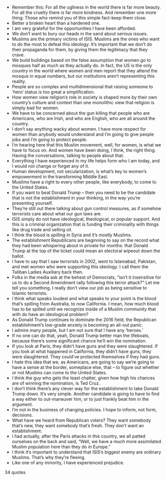  - Remember this: For all the ugliness in the world there is far more beauty. For all the cruelty there is far more kindness. And remember one more thing: Those who remind you of this simple fact-keep them close.
 - Better a broken heart than a hardened one.
 - I am very grateful for the opportunities I have been afforded.
 - We don’t want to bury our heads in the sand about serious issues.
 - Muslims are the primary victims of ISIS. Muslims are the ones who want to do the most to defeat this ideology. It’s important that we don’t do their propaganda for them, by giving them the legitimacy that they crave.
 - We build buildings based on the false assumption that women go to mosques half as much as they actually do. In fact, the US is the only country in the world where women and men report that they attend the mosque in equal numbers, but our institutions aren’t representing this reality.
 - People are so complex and multidimensional that raising someone to ‘hero’ status is too great a simplification.
 - How women view religion’s role in society is shaped more by their own country’s culture and context than one monolithic view that religion is simply bad for women.
 - We have to be concerned about the gun killing that people who are Americans, who are Irish, and who are English, who are all around the country.
 - I don’t say anything wacky about women. I have more respect for women than anybody would understand and I’m going to give people jobs and I’m going to protect people.
 - I’m hearing here that this Muslim movement, well, for women, is what we have to focus on. And women have been doing, I think, the right thing. Having the conversations, talking to people about that.
 - Everything I have experienced in my life helps form who I am today, and I would not change or forget any of it.
 - Human development, not secularization, is what’s key to women’s empowerment in the transforming Middle East.
 - Muslims have a right to every other people, like everybody, to come to the United States.
 - If you want to beat Donald Trump – then you need to be the candidate that is not the establishment in your thinking, in the way you’re presenting yourself.
 - They’re still out there talking about gun control measures, as if somehow terrorists care about what our gun laws are.
 - ISIS simply do not have ideological, theological, or popular support. And this is a criminal organization that is funding their criminality with things like drug trade and selling oil.
 - I think the blood is spilling in Syria and it’s mostly Muslims.
 - The establishment Republicans are beginning to say on the record what they had been whispering about in private for months: that Donald Trump at the top of the ticket could mean an electoral wipeout down the ballot.
 - I have to say that I saw terrorists in 2002, went to Islamabad, Pakistan, and met women who were supporting this ideology. I call them the Taliban Ladies Auxiliary back then.
 - Folks in the media ask at the behest of Democrats, “isn’t it insensitive for us to do a Second Amendment rally following this terror attack?” Let me tell you something. I really don’t view our job as being sensitive to Islamic terrorists.
 - I think what speaks loudest and what speaks to your point is the blood that’s spilling from Australia, to now California. I mean, how much blood has to be spilled until we recognize inside of a Muslim community that with do have an ideological problem?
 - As Donald Trump continues to dominate the 2016 field, the Republican establishment’s low-grade anxiety is becoming an all-out panic.
 - I admire many people, but I am not sure that I have any ‘heroes.’
 - If no one can do that, yeah, Donald Trump better man the lifeboats, because there’s some significant chance he’ll win the nomination.
 - If you look at Paris, they didn’t have guns and they were slaughtered. If you look at what happened in California, they didn’t have guns, they were slaughtered. They could’ve protected themselves if they had guns.
 - I hate this idea that we, as Americans, are going to say we’re going to have a sense at the border, someplace else, that – to figure out whether or not Muslims can come to the United States.
 - I think the guy who gets the least chatter, given how high his chances are of winning the nomination, is Ted Cruz.
 - I don’t think there’s any clever way for the establishment to take Donald Trump down. It’s very simple. Another candidate is going to have to find a way either to out-maneuver him, or to just frankly beat him in the argument.
 - I’m not in the business of changing policies. I hope to inform, not form, decisions.
 - What have we heard from Republican voters? They want somebody that’s new, they want somebody that’s fresh. They don’t want an establishment.
 - I had actually, after the Paris attacks in this country, we all patted ourselves on the back and said, “Well, we have a much more assimilated Muslim population here than they do in Europe.”
 - I think it’s important to understand that ISIS’s biggest enemy are ordinary Muslims. That’s why they’re fleeing.
 - Like one of any minority, I have experienced prejudice.

34 quotes